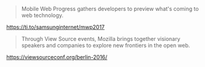 > Mobile Web Progress gathers developers to preview what's coming to web technology.

https://ti.to/samsunginternet/mwp2017

> Through View Source events, Mozilla brings together visionary speakers and companies to explore new frontiers in the open web.

https://viewsourceconf.org/berlin-2016/
